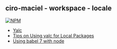 ## ciro-maciel - workspace - locale

[![NPM](https://nodei.co/npm/@cm-workspace/locale.png?downloads=true&downloadRank=true&stars=true)](https://nodei.co/npm/@cm-workspace/locale/)

- [Yalc](https://github.com/whitecolor/yalc)
- [Tips on Using yalc for Local Packages](https://docs.joshuatz.com/cheatsheets/devops/yalc/)
- [Using babel 7 with node](https://hackernoon.com/using-babel-7-with-node-7e401bc28b04)
